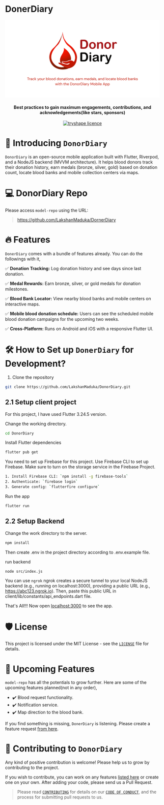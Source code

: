 # DonerDiary
<p align="center">
<img src="https://github.com/LakshanMaduka/DonorDiary/blob/f428b6d2d167f09291bf01f896bea593d37adcae/Track%20your%20blood%20donations%2C%20earn%20medals%2C%20and%20locate%20blood%20banks%20with%20the%20Blood%20Donor%20History%20App.png" alt="name"/>
<p/>

<h4 align="center">Best practices to gain maximum engagements, contributions, and acknowledgements(like stars, sponsors)</h4>

<p align="center">
<a href="[https://github.com/LakshanMaduka/DornerDiary/LICENSE" target="blank">
<img src="https://img.shields.io/github/license/atapas/model-repo?style=flat-square" alt="tryshape licence" />
</a>

# 👋 Introducing `DonorDiary`
`DonorDiary`  is an open-source mobile application built with Flutter, Riverpod, and a NodeJS backend (MVVM architecture). It helps blood donors track their donation history, earn medals (bronze, silver, gold) based on donation count, locate blood banks and mobile collection centers via maps.


# 💻 DonorDiary Repo
Please access `model-repo` using the URL:

> https://github.com/LakshanMaduka/DornerDiary

# 🔥 Features
`DonerDiary` comes with a bundle of features already. You can do the followings with it,

✅ **Donation Tracking:** Log donation history and see days since last donation.

✅ **Medal Rewards:** Earn bronze, silver, or gold medals for donation milestones.

✅ **Blood Bank Locator:** View nearby blood banks and mobile centers on interactive maps.

✅ **Mobile blood donation schedule:** Users can see the scheduled mobile blood donation campaigns for the upcoming two weeks.

✅ **Cross-Platform:** Runs on Android and iOS with a responsive Flutter UI.

# 🛠️ How to Set up `DonerDiary` for Development?
1. Clone the repository

```bash
git clone https://github.com/LakshanMaduka/DonorDiary.git
```
## 2.1 Setup client project

For this project, I have used Flutter 3.24.5 version.

 Change the working directory.

```bash
cd DonorDiary
```

 Install Flutter dependencies

```bash
flutter pub get
```
You need to set up Firebase for this project. Use Firebase CLI to set up Firebase. Make sure to turn on the storage service in the Firebase Project.

```bash
1. Install Firebase CLI: `npm install -g firebase-tools`
2. Authenticate: `firebase login`
3. Generate config: `flutterfire configure`
```

Run the app

```bash
flutter run
```

## 2.2 Setup Backend

Change the work directory to the server.

```bash
npm install
```
Then create .env in the project directory according to .env.example file.

run backend

```bash
node src/index.js 
```

You can use `ngrok` 
ngrok creates a secure tunnel to your local NodeJS backend (e.g., running on localhost:3000), providing a public URL (e.g., https://abc123.ngrok.io). Then, paste this public URL in client/lib/constants/api_endpoints.dart file.

That's All!!! Now open [localhost:3000](http://localhost:3000/) to see the app.

# 🛡️ License
This project is licensed under the MIT License - see the [`LICENSE`](LICENSE) file for details.

# 🦄 Upcoming Features
`model-repo` has all the potentials to grow further. Here are some of the upcoming features planned(not in any order),

- ✔️ Blood request functionality.
- ✔️ Notification service.
- ✔️ Map direction to the blood bank.
  


If you find something is missing, `DonerDiary` is listening. Please create a feature request [from here](https://github.com/LakshanMaduka/DonorDiary/issues).


# 🤝 Contributing to `DonorDiary`
Any kind of positive contribution is welcome! Please help us to grow by contributing to the project.

If you wish to contribute, you can work on any features [listed here](https://github.com/LakshanMaduka/DonorDiary#-upcoming-features) or create one on your own. After adding your code, please send us a Pull Request.

> Please read [`CONTRIBUTING`](CONTRIBUTING.md) for details on our [`CODE OF CONDUCT`](CODE_OF_CONDUCT.md), and the process for submitting pull requests to us.

